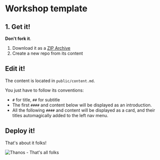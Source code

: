 # Workshop template

## 1. Get it!

**Don't fork it**.

1. Download it as a [ZIP Archive](https://github.com/WildCodeSchool/workshop-template/archive/master.zip)
2. Create a new repo from its content

## Edit it!

The content is located in `public/content.md`.

You just have to follow its conventions:

* `#` for title, `##` for subtitle
* The first `####` and content below will be displayed as an introduction.
* All the following `####` and content will be displayed as a card, and their titles automagically added to the left nav menu.

## Deploy it!

That's about it folks!

![Thanos - That's all folks](https://cdn.shopify.com/s/files/1/0073/2452/products/thatsall_1024x1024.jpg?v=1563557232)